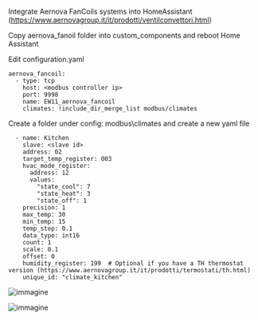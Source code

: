 Integrate Aernova FanCoils systems into HomeAssistant (https://www.aernovagroup.it/it/prodotti/ventilconvettori.html)

Copy aernova_fanoil folder into custom_components and reboot Home Assistant

Edit configuration.yaml

```
aernova_fancoil:
  - type: tcp
    host: <modbus controller ip>
    port: 9998
    name: EW11_aernova_fancoil
    climates: !include_dir_merge_list modbus/climates
```

Create a folder under config: modbus\climates and create a new yaml file

```
  - name: Kitchen
    slave: <slave id>
    address: 02
    target_temp_register: 003
    hvac_mode_register:
      address: 12
      values:
        "state_cool": 7
        "state_heat": 3
        "state_off": 1
    precision: 1
    max_temp: 30
    min_temp: 15
    temp_step: 0.1	
    data_type: int16
    count: 1
    scale: 0.1
    offset: 0
    humidity_register: 199  # Optional if you have a TH thermostat version (https://www.aernovagroup.it/it/prodotti/termostati/th.html)
    unique_id: "climate_kitchen"
```

![immagine](https://github.com/twproject/homeassistant/assets/7046065/35b9f1ed-982b-4bea-a02d-32bbb741c8f7)

![immagine](https://github.com/twproject/homeassistant/assets/7046065/a5e0d883-b611-4cef-8f13-104bda7cb8b6)

